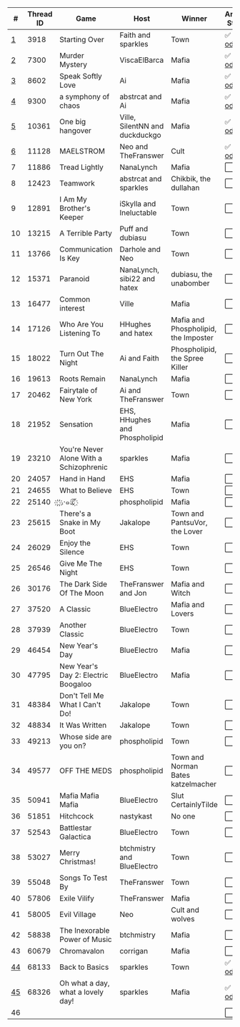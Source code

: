 | # | Thread ID | Game | Host | Winner | Archive Status |
| ------------- | ------------- | ------------- | ------------- | ------------- | ------------- |
| [1](1) | 3918 | Starting Over | Faith and sparkles | Town | :white_check_mark: [xlsx](../../../raw/main/red/1/spreadsheet.xlsx) \| [ods](../../../raw/main/red/1/spreadsheet.ods) |
| [2](2) | 7300 | Murder Mystery | ViscaElBarca | Mafia | :white_check_mark: [xlsx](../../../raw/main/red/2/spreadsheet.xlsx) \| [ods](../../../raw/main/red/2/spreadsheet.ods) |
| [3](3) | 8602 | Speak Softly Love | Ai | Mafia | :white_check_mark: [xlsx](../../../raw/main/red/3/spreadsheet.xlsx) \| [ods](../../../raw/main/red/3/spreadsheet.ods)|
| [4](4) | 9300 | a symphony of chaos | abstrcat and Ai | Mafia | :white_check_mark: [xlsx](../../../raw/main/red/4/spreadsheet.xlsx) \| [ods](../../../raw/main/red/4/spreadsheet.ods) |
| [5](5) | 10361 | One big hangover | Ville, SilentNN and duckduckgo | Mafia | :white_check_mark: [xlsx](../../../raw/main/red/5/spreadsheet.xlsx) \| [ods](../../../raw/main/red/5/spreadsheet.ods) |
| [6](6) | 11128 | MAELSTROM | Neo and TheFranswer | Cult | :white_check_mark: [xlsx](../../../raw/main/red/6/spreadsheet.xlsx) \| [ods](../../../raw/main/red/6/spreadsheet.ods) |
| 7 | 11886 | Tread Lightly | NanaLynch | Mafia | :white_large_square: |
| 8 | 12423 | Teamwork | abstrcat and sparkles | Chikbik, the dullahan | :white_large_square: |
| 9 | 12891 | I Am My Brother's Keeper | iSkylla and Ineluctable | Town | :white_large_square: |
| 10 | 13215 | A Terrible Party | Puff and dubiasu | Town | :white_large_square: |
| 11 | 13766 | Communication Is Key | Darhole and Neo | Town | :white_large_square: |
| 12 | 15371 | Paranoid | NanaLynch, sibi22 and hatex | dubiasu, the unabomber | :white_large_square: |
| 13 | 16477 | Common interest | Ville | Mafia | :white_large_square: |
| 14 | 17126 | Who Are You Listening To | HHughes and hatex | Mafia and Phospholipid, the Imposter | :white_large_square: |
| 15 | 18022 | Turn Out The Night | Ai and Faith | Phospholipid, the Spree Killer | :white_large_square: |
| 16 | 19613 | Roots Remain | NanaLynch | Mafia | :white_large_square: |
| 17 | 20462 | Fairytale of New York | Ai and TheFranswer | Town | :white_large_square: |
| 18 | 21952 | Sensation | EHS, HHughes and Phospholipid | Mafia | :white_large_square: |
| 19 | 23210 | You're Never Alone With a Schizophrenic | sparkles | Mafia | :white_large_square: |
| 20 | 24057 | Hand in Hand | EHS | Mafia | :white_large_square: |
| 21 | 24655 | What to Believe | EHS | Town | :white_large_square: |
| 22 | 25140 |  ҉ ҉​.​·๑ඕั ҉  | phospholipid | Mafia | :white_large_square: |
| 23 | 25615 | There's a Snake in My Boot | Jakalope | Town and PantsuVor, the Lover | :white_large_square: |
| 24 | 26029 | Enjoy the Silence | EHS | Town | :white_large_square: |
| 25 | 26546 | Give Me The Night | EHS | Town | :white_large_square: |
| 26 | 30176 | The Dark Side Of The Moon | TheFranswer and Jon | Mafia and Witch | :white_large_square: |
| 27 | 37520 | A Classic | BlueElectro | Mafia and Lovers | :white_large_square: |
| 28 | 37939 | Another Classic | BlueElectro | Town | :white_large_square: |
| 29 | 46454 | New Year's Day | BlueElectro | Mafia | :white_large_square: |
| 30 | 47795 | New Year's Day 2: Electric Boogaloo | BlueElectro | Mafia | :white_large_square: |
| 31 | 48384 | Don't Tell Me What I Can't Do! | Jakalope | Town | :white_large_square: |
| 32 | 48834 | It Was Written | Jakalope | Town | :white_large_square: |
| 33 | 49213 | Whose side are you on? | phospholipid | Town | :white_large_square: |
| 34 | 49577 | OFF THE MEDS | phospholipid | Town and Norman Bates katzelmacher | :white_large_square: |
| 35 | 50941 | Mafia Mafia Mafia | BlueElectro | Slut CertainlyTilde | :white_large_square: |
| 36 | 51851 | Hitchcock | nastykast | No one | :white_large_square: |
| 37 | 52543 | Battlestar Galactica | BlueElectro | Town | :white_large_square: |
| 38 | 53027 | Merry Christmas! | btchmistry and BlueElectro | Town | :white_large_square: |
| 39 | 55048 | Songs To Test By | TheFranswer | Town | :white_large_square: |
| 40 | 57806 | Exile Vilify | TheFranswer | Mafia | :white_large_square: |
| 41 | 58005 | Evil Village | Neo | Cult and wolves | :white_large_square: |
| 42 | 58838 | The Inexorable Power of Music | btchmistry | Mafia | :white_large_square: |
| 43 | 60679 | Chromavalon | corrigan | Mafia | :white_large_square: |
| [44](44) | 68133 | Back to Basics | sparkles | Town | :white_check_mark: [xlsx](../../../raw/main/red/44/spreadsheet.xlsx)\| [ods](../../../raw/main/red/44/spreadsheet.ods) |
| [45](45) | 68326 | Oh what a day, what a lovely day! | sparkles | Mafia | :white_check_mark: [xlsx](../../../raw/main/red/45/spreadsheet.xlsx)\| [ods](../../../raw/main/red/45/spreadsheet.ods) |
| 46 |  |  |  |  | :white_large_square: |
